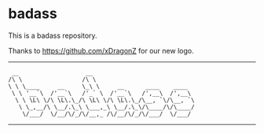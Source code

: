 # badass
This is a badass repository.


Thanks to https://github.com/xDragonZ for our new logo.
___
```
 __                   __                             
/\ \                 /\ \                            
\ \ \____     __     \_\ \     __      ____    ____  
 \ \ '__`\  /'__`\   /'_` \  /'__`\   /',__\  /',__\ 
  \ \ \L\ \/\ \L\.\_/\ \L\ \/\ \L\.\_/\__, `\/\__, `\
   \ \_,__/\ \__/.\_\ \___,_\ \__/.\_\/\____/\/\____/
    \/___/  \/__/\/_/\/__,_ /\/__/\/_/\/___/  \/___/ 
```
___

